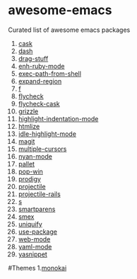 awesome-emacs
=============

Curated list of awesome emacs packages

1. [cask](https://github.com/cask/cask)
2. [dash](https://github.com/magnars/dash.el)
3. [drag-stuff](https://github.com/rejeep/drag-stuff.el)
4. [enh-ruby-mode](https://github.com/jacott/Enhanced-Ruby-Mode)
4. [exec-path-from-shell](https://github.com/purcell/exec-path-from-shell)
5. [expand-region](https://github.com/magnars/expand-region.el)
6. [f](https://github.com/rejeep/f.el)
7. [flycheck](https://github.com/flycheck/flycheck)
8. [flycheck-cask](https://github.com/flycheck/flycheck-cask)
9. [grizzle](https://github.com/d11wtq/grizzl)
10. [highlight-indentation-mode](https://github.com/antonj/Highlight-Indentation-for-Emacs)
9. [htmlize](https://github.com/emacsmirror/htmlize)
10. [idle-highlight-mode](https://github.com/nonsequitur/idle-highlight-mode/blob/master/idle-highlight-mode.el)
11. [magit](https://github.com/magit/magit)
12. [multiple-cursors](https://github.com/magnars/multiple-cursors.el)
13. [nyan-mode](https://github.com/TeMPOraL/nyan-mode)
14. [pallet](https://github.com/rdallasgray/pallet)
15. [pop-win](https://github.com/m2ym/popwin-el)
16. [prodigy](https://github.com/rejeep/prodigy.el)
17. [projectile](https://github.com/bbatsov/projectile)
18. [projectile-rails](https://github.com/asok/projectile-rails)
18. [s](https://github.com/magnars/s.el)
19. [smartparens](https://github.com/Fuco1/smartparens)
20. [smex](https://github.com/nonsequitur/smex)
21. [uniquify](http://www.emacswiki.org/emacs/uniquify)
21. [use-package](https://github.com/jwiegley/use-package)
22. [web-mode](https://github.com/fxbois/web-mode)
23. [yaml-mode](http://www.emacswiki.org/emacs/YamlMode)
23. [yasnippet](https://github.com/capitaomorte/yasnippet)


#Themes
1.[monokai](https://github.com/oneKelvinSmith/monokai-emacs)
